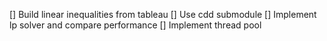 [] Build linear inequalities from tableau
[] Use cdd submodule
[] Implement lp solver and compare performance
[] Implement thread pool
